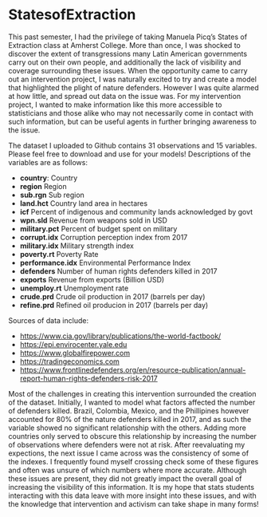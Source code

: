 # StatesofExtraction


This past semester, I had the privilege of taking Manuela Picq’s States of Extraction class at Amherst College. More than once, I was shocked to discover the extent of transgressions many Latin American governments carry out on their own people, and additionally the lack of visibility and coverage surrounding these issues. When the opportunity came to carry out an intervention project, I was naturally excited to try and create a model that highlighted the plight of nature defenders. However I was quite alarmed at how little, and spread out data on the issue was. For my intervention project, I wanted to make information like this more accessible to statisticians and those alike who may not necessarily come in contact with such information, but can be useful agents in further bringing awareness to the issue.

The dataset I uploaded to Github contains 31 observations and 15 variables. Please feel free to download and use for your models! Descriptions of the variables are as follows:

* **country**: Country
* **region**	Region
* **sub.rgn**	Sub region
* **land.hct**	Country land area in hectares
* **icf**	Percent of indigenous and community lands acknowledged by govt
* **wpn.sld**	Revenue from weapons sold in USD
* **military.pct**	Percent of budget spent on military
* **corrupt.idx**	Corruption perception index from 2017
* **military.idx**	Military strength index
* **poverty.rt**	Poverty Rate
* **performance.idx**	Environmental Performance Index
* **defenders**	Number of human rights defenders killed in 2017
* **exports**	Revenue from exports  (Billion USD)
* **unemploy.rt**	Unemployment rate
* **crude.prd**	Crude oil production in 2017 (barrels per day)
* **refine.prd**	Refined oil producion in 2017 (barrels per day)



Sources of data include:


* https://www.cia.gov/library/publications/the-world-factbook/
* https://epi.envirocenter.yale.edu
* https://www.globalfirepower.com
* https://tradingeconomics.com
* https://www.frontlinedefenders.org/en/resource-publication/annual-report-human-rights-defenders-risk-2017


Most of the challenges in creating this intervention surrounded the creation of the dataset. Initially, I wanted to model what factors affected the number of defenders killed. Brazil, Colombia, Mexico, and the Phillipines however accounted for 80% of the nature defenders killed in 2017, and as such the variable showed no significant relationship with the others. Adding more countries only served to obscure this relationship by increasing the number of observations where defenders were not at risk. After reevaluating my expections, the next issue I came across was the consistency of some of the indexes. I frequently found myself crossing check some of these figures and often was unsure of which numbers where more accurate. Although these issues are present, they did not greatly impact the overall goal of increasing the visibility of this information. It is my hope that stats students interacting with this data leave with more insight into these issues, and with the knowledge that intervention and activism can take shape in many forms!